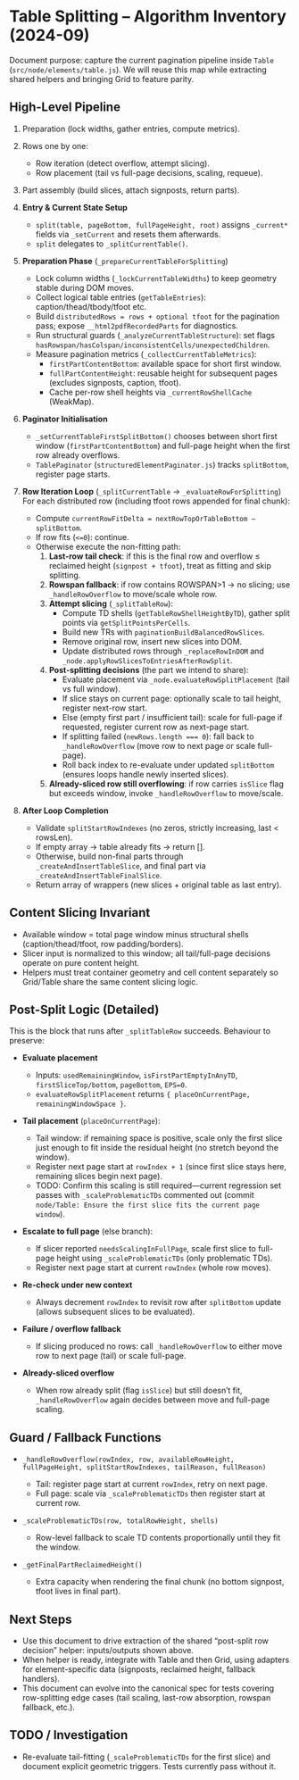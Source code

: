 # Table Splitting – Algorithm Inventory (2024-09)

Document purpose: capture the current pagination pipeline inside `Table` (`src/node/elements/table.js`). We will reuse this map while extracting shared helpers and bringing Grid to feature parity.

## High-Level Pipeline

1. Preparation (lock widths, gather entries, compute metrics).
2. Rows one by one:
    - Row iteration (detect overflow, attempt slicing).
    - Row placement (tail vs full-page decisions, scaling, requeue).
3. Part assembly (build slices, attach signposts, return parts).

1. **Entry & Current State Setup**
   - `split(table, pageBottom, fullPageHeight, root)` assigns `_current*` fields via `_setCurrent` and resets them afterwards.
   - `split` delegates to `_splitCurrentTable()`.

2. **Preparation Phase** (`_prepareCurrentTableForSplitting`)
   - Lock column widths (`_lockCurrentTableWidths`) to keep geometry stable during DOM moves.
   - Collect logical table entries (`getTableEntries`): caption/thead/tbody/tfoot etc.
   - Build `distributedRows = rows + optional tfoot` for the pagination pass; expose `__html2pdfRecordedParts` for diagnostics.
   - Run structural guards (`_analyzeCurrentTableStructure`): set flags `hasRowspan/hasColspan/inconsistentCells/unexpectedChildren`.
   - Measure pagination metrics (`_collectCurrentTableMetrics`):
     - `firstPartContentBottom`: available space for short first window.
     - `fullPartContentHeight`: reusable height for subsequent pages (excludes signposts, caption, tfoot).
     - Cache per-row shell heights via `_currentRowShellCache` (WeakMap).

3. **Paginator Initialisation**
   - `_setCurrentTableFirstSplitBottom()` chooses between short first window (`firstPartContentBottom`) and full-page height when the first row already overflows.
   - `TablePaginator` (`structuredElementPaginator.js`) tracks `splitBottom`, register page starts.

4. **Row Iteration Loop** (`_splitCurrentTable` → `_evaluateRowForSplitting`)
   For each distributed row (including tfoot rows appended for final chunk):
   - Compute `currentRowFitDelta = nextRowTopOrTableBottom – splitBottom`.
   - If row fits (`<=0`): continue.
   - Otherwise execute the non-fitting path:
     1. **Last-row tail check**: if this is the final row and overflow ≤ reclaimed height (`signpost + tfoot`), treat as fitting and skip splitting.
     2. **Rowspan fallback**: if row contains ROWSPAN>1 → no slicing; use `_handleRowOverflow` to move/scale whole row.
     3. **Attempt slicing** (`_splitTableRow`):
        - Compute TD shells (`getTableRowShellHeightByTD`), gather split points via `getSplitPointsPerCells`.
        - Build new TRs with `paginationBuildBalancedRowSlices`.
        - Remove original row, insert new slices into DOM.
        - Update distributed rows through `_replaceRowInDOM` and `_node.applyRowSlicesToEntriesAfterRowSplit`.
     4. **Post-splitting decisions** (the part we intend to share):
        - Evaluate placement via `_node.evaluateRowSplitPlacement` (tail vs full window).
        - If slice stays on current page: optionally scale to tail height, register next-row start.
        - Else (empty first part / insufficient tail): scale for full-page if requested, register current row as next-page start.
        - If splitting failed (`newRows.length === 0`): fall back to `_handleRowOverflow` (move row to next page or scale full-page).
        - Roll back index to re-evaluate under updated `splitBottom` (ensures loops handle newly inserted slices).
     5. **Already-sliced row still overflowing**: if row carries `isSlice` flag but exceeds window, invoke `_handleRowOverflow` to move/scale.

5. **After Loop Completion**
   - Validate `splitStartRowIndexes` (no zeros, strictly increasing, last < rowsLen).
   - If empty array → table already fits → return [].
   - Otherwise, build non-final parts through `_createAndInsertTableSlice`, and final part via `_createAndInsertTableFinalSlice`.
   - Return array of wrappers (new slices + original table as last entry).

## Content Slicing Invariant

- Available window = total page window minus structural shells (caption/thead/tfoot, row padding/borders).
- Slicer input is normalized to this window; all tail/full-page decisions operate on pure content height.
- Helpers must treat container geometry and cell content separately so Grid/Table share the same content slicing logic.

## Post-Split Logic (Detailed)

This is the block that runs after `_splitTableRow` succeeds. Behaviour to preserve:

- **Evaluate placement**
  - Inputs: `usedRemainingWindow`, `isFirstPartEmptyInAnyTD`, `firstSliceTop/bottom`, `pageBottom`, `EPS=0`.
  - `evaluateRowSplitPlacement` returns `{ placeOnCurrentPage, remainingWindowSpace }`.

- **Tail placement** (`placeOnCurrentPage`):
  - Tail window: if remaining space is positive, scale only the first slice just enough to fit inside the residual height (no stretch beyond the window).
  - Register next page start at `rowIndex + 1` (since first slice stays here, remaining slices begin next page).
  - TODO: Confirm this scaling is still required—current regression set passes with `_scaleProblematicTDs` commented out (commit `node/Table: Ensure the first slice fits the current page window`).

- **Escalate to full page** (else branch):
  - If slicer reported `needsScalingInFullPage`, scale first slice to full-page height using `_scaleProblematicTDs` (only problematic TDs).
  - Register next page start at current `rowIndex` (whole row moves).

- **Re-check under new context**
  - Always decrement `rowIndex` to revisit row after `splitBottom` update (allows subsequent slices to be evaluated).

- **Failure / overflow fallback**
  - If slicing produced no rows: call `_handleRowOverflow` to either move row to next page (tail) or scale full-page.

- **Already-sliced overflow**
  - When row already split (flag `isSlice`) but still doesn’t fit, `_handleRowOverflow` again decides between move and full-page scaling.

## Guard / Fallback Functions

- `_handleRowOverflow(rowIndex, row, availableRowHeight, fullPageHeight, splitStartRowIndexes, tailReason, fullReason)`
  - Tail: register page start at current `rowIndex`, retry on next page.
  - Full page: scale via `_scaleProblematicTDs` then register start at current row.

- `_scaleProblematicTDs(row, totalRowHeight, shells)`
  - Row-level fallback to scale TD contents proportionally until they fit the window.

- `_getFinalPartReclaimedHeight()`
  - Extra capacity when rendering the final chunk (no bottom signpost, tfoot lives in final part).

## Next Steps

- Use this document to drive extraction of the shared “post-split row decision” helper: inputs/outputs shown above.
- When helper is ready, integrate with Table and then Grid, using adapters for element-specific data (signposts, reclaimed height, fallback handlers).
- This document can evolve into the canonical spec for tests covering row-splitting edge cases (tail scaling, last-row absorption, rowspan fallback, etc.).


## TODO / Investigation

- Re-evaluate tail-fitting (`_scaleProblematicTDs` for the first slice) and document explicit geometric triggers. Tests currently pass without it.
